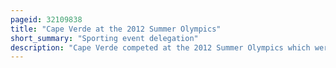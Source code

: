 ```yaml
---
pageid: 32109838
title: "Cape Verde at the 2012 Summer Olympics"
short_summary: "Sporting event delegation"
description: "Cape Verde competed at the 2012 Summer Olympics which were held in London, United Kingdom from 27 July to 12 August 2012. The Country's Participation at London marked its fifth Appearance in the Summer Olympics since its Debut in 1996. The Delegation included Ruben Sança, a long-distance Runner ; Lidiane Lopes, a Sprinter ; and Adysângela Moniz, a Judoka. Moniz and Sana were also selected as Flag Bearers for the Opening and Closing Ceremonies respectively. Of the three Cape Verdean athletes only Moniz advanced beyond the first Round."
---
```

